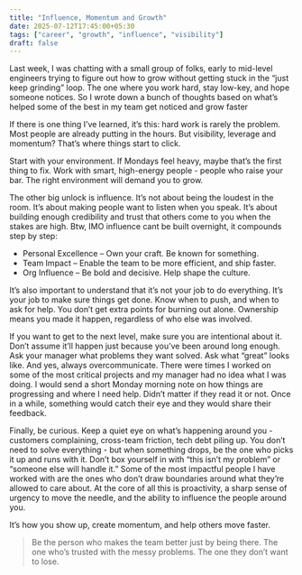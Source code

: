 ```yaml
---
title: "Influence, Momentum and Growth"
date: 2025-07-12T17:45:00+05:30
tags: ["career", "growth", "influence", "visibility"]
draft: false
---
```


Last week, I was chatting with a small group of folks, early to mid-level engineers trying to figure out how to grow without getting stuck in the “just keep grinding” loop. The one where you work hard, stay low-key, and hope someone notices. So I wrote down a bunch of thoughts based on what’s helped some of the best in my team get noticed and grow faster

If there is one thing I’ve learned, it’s this: hard work is rarely the problem. Most people are already putting in the hours. But visibility, leverage and momentum? That’s where things start to click.

Start with your environment. If Mondays feel heavy, maybe that’s the first thing to fix. Work with smart, high-energy people - people who raise your bar. The right environment will demand you to grow.

The other big unlock is influence. It’s not about being the loudest in the room. It’s about making people want to listen when you speak. It’s about building enough credibility and trust that others come to you when the stakes are high. Btw, IMO influence cant be built overnight, it compounds step by step:
- Personal Excellence – Own your craft. Be known for something.
- Team Impact – Enable the team to be more efficient, and ship faster.
- Org Influence – Be bold and decisive. Help shape the culture.

It’s also important to understand that it’s not your job to do everything. It’s your job to make sure things get done. Know when to push, and when to ask for help. You don’t get extra points for burning out alone. Ownership means you made it happen, regardless of who else was involved.

If you want to get to the next level, make sure you are intentional about it. Don’t assume it’ll happen just because you’ve been around long enough. Ask your manager what problems they want solved. Ask what “great” looks like. And yes, always overcommunicate. There were times I worked on some of the most critical projects and my manager had no idea what I was doing. I would send a short Monday morning note on how things are progressing and where I need help. Didn’t matter if they read it or not. Once in a while, something would catch their eye and they would share their feedback.

Finally, be curious. Keep a quiet eye on what’s happening around you - customers complaining, cross-team friction, tech debt piling up. You don’t need to solve everything - but when something drops, be the one who picks it up and runs with it. Don’t box yourself in with “this isn’t my problem” or “someone else will handle it.” Some of the most impactful people I have worked with are the ones who don’t draw boundaries around what they’re allowed to care about. At the core of all this is proactivity, a sharp sense of urgency to move the needle, and the ability to influence the people around you. 

It’s how you show up, create momentum, and help others move faster.

> Be the person who makes the team better just by being there. The one who’s trusted with the messy problems. The one they don’t want to lose.